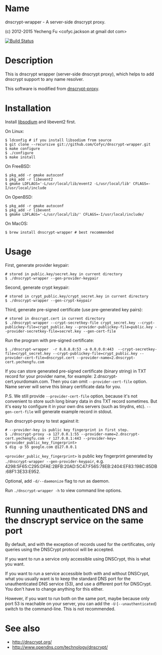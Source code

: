 Name
====

dnscrypt-wrapper - A server-side dnscrypt proxy.

(c) 2012-2015 Yecheng Fu <cofyc.jackson at gmail dot com>

[![Build Status](https://travis-ci.org/Cofyc/dnscrypt-wrapper.png?branch=master)](https://travis-ci.org/Cofyc/dnscrypt-wrapper)

Description
===========

This is dnscrypt wrapper (server-side dnscrypt proxy), which helps to
add dnscrypt support to any name resolver.

This software is modified from
[dnscrypt-proxy](https://github.com/jedisct1/dnscrypt-proxy).

Installation
============

Install [libsodium](https://github.com/jedisct1/libsodium) and libevent2 first.

On Linux:

    $ ldconfig # if you install libsodium from source
    $ git clone --recursive git://github.com/Cofyc/dnscrypt-wrapper.git
    $ make configure
    $ ./configure
    $ make install

On FreeBSD:

    $ pkg_add -r gmake autoconf
    $ pkg_add -r libevent2
    $ gmake LDFLAGS='-L/usr/local/lib/event2 -L/usr/local/lib' CFLAGS=-I/usr/local/include

On OpenBSD:

    $ pkg_add -r gmake autoconf
    $ pkg_add -r libevent
    $ gmake LDFLAGS='-L/usr/local/lib/' CFLAGS=-I/usr/local/include/
    
On MacOS:

    $ brew install dnscrypt-wrapper # best recommended

Usage
=====

First, generate provider keypair:

    # stored in public.key/secret.key in current directory
    $ ./dnscrypt-wrapper --gen-provider-keypair

Second, generate crypt keypair:

    # stored in crypt_public.key/crypt_secret.key in current directory
    $ ./dnscrypt-wrapper --gen-crypt-keypair

Third, generate pre-signed certificate (use pre-generated key pairs):

    # stored in dnscrypt.cert in current directory
    $ ./dnscrypt-wrapper --crypt-secretkey-file crypt_secret.key --crypt-publickey-file=crypt_public.key --provider-publickey-file=public.key --provider-secretkey-file=secret.key --gen-cert-file

Run the program with pre-signed certificate:

    $ ./dnscrypt-wrapper  -r 8.8.8.8:53 -a 0.0.0.0:443  --crypt-secretkey-file=crypt_secret.key --crypt-publickey-file=crypt_public.key --provider-cert-file=dnscrypt.cert --provider-name=2.dnscrypt-cert.yechengfu.com

If you can store generated pre-signed certificate (binary string) in TXT record for your provider name, for example: 2.dnscrypt-cert.yourdomain.com. Then you can omit `--provider-cert-file` option. Name server will serve this binary certificate data for you.

P.S. We still provide `--provider-cert-file` option, because it's not convenient to store such long binary data in dns TXT record sometimes. But it's easy to configure it in your own dns servers (such as tinydns, etc). `--gen-cert-file` will generate example record in stdout.

Run dnscrypt-proxy to test against it:

    # --provider-key is public key fingerprint in first step.
    $ ./dnscrypt-proxy -a 127.0.0.1:55 --provider-name=2.dnscrypt-cert.yechengfu.com -r 127.0.0.1:443 --provider-key=<provider_public_key_fingerprint>
    $ dig -p 55 google.com @127.0.0.1

`<provider_public_key_fingerprint>` is public key fingerprint generated by `./dnscrypt-wrapper --gen-provider-keypair`, e.g. 4298:5F65:C295:DFAE:2BFB:20AD:5C47:F565:78EB:2404:EF83:198C:85DB:68F1:3E33:E952.

Optional, add `-d/--daemonize` flag to run as daemon.

Run `./dnscrypt-wrapper -h` to view command line options.

Running unauthenticated DNS and the dnscrypt service on the same port
=====================================================================

By default, and with the exception of records used for the
certificates, only queries using the DNSCrypt protocol will be
accepted.

If you want to run a service only accessible using DNSCrypt, this is
what you want.

If you want to run a service accessible both with and without
DNSCrypt, what you usually want is to keep the standard DNS port for
the unauthenticated DNS service (53), and use a different port for
DNSCrypt. You don't have to change anything for this either.

However, if you want to run both on the same port, maybe because only
port 53 is reachable on your server, you can add the `-U`
(`--unauthenticated`) switch to the command-line. This is not
recommended.

See also
========
    
- http://dnscrypt.org/
- http://www.opendns.com/technology/dnscrypt/
